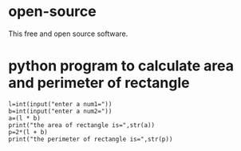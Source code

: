 # open-source
This free and open source software.
# python program to calculate area and perimeter of rectangle
    l=int(input("enter a num1="))
    b=int(input("enter a num2="))
    a=(l * b)
    print("the area of rectangle is=",str(a))
    p=2*(l + b)
    print("the perimeter of rectangle is=",str(p))

